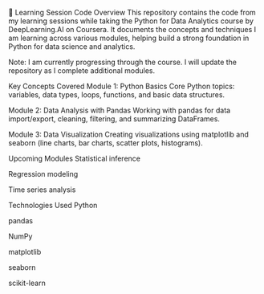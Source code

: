 📘 Learning Session Code
Overview
This repository contains the code from my learning sessions while taking the Python for Data Analytics course by DeepLearning.AI on Coursera.
It documents the concepts and techniques I am learning across various modules, helping build a strong foundation in Python for data science and analytics.

Note: I am currently progressing through the course. I will update the repository as I complete additional modules.

Key Concepts Covered
Module 1: Python Basics
Core Python topics: variables, data types, loops, functions, and basic data structures.

Module 2: Data Analysis with Pandas
Working with pandas for data import/export, cleaning, filtering, and summarizing DataFrames.

Module 3: Data Visualization
Creating visualizations using matplotlib and seaborn (line charts, bar charts, scatter plots, histograms).

Upcoming Modules
Statistical inference

Regression modeling

Time series analysis

Technologies Used
Python

pandas

NumPy

matplotlib

seaborn

scikit-learn
